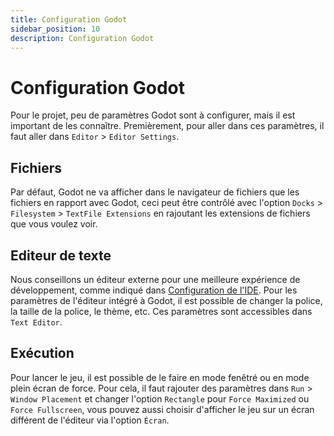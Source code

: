 ```yaml
---
title: Configuration Godot
sidebar_position: 10
description: Configuration Godot
---
```


# Configuration Godot

Pour le projet, peu de paramètres Godot sont à configurer, mais il est important de les connaître.
Premièrement, pour aller dans ces paramètres, il faut aller dans `Editor` > `Editor Settings`.

## Fichiers

Par défaut, Godot ne va afficher dans le navigateur de fichiers que les fichiers en rapport avec Godot, ceci peut être contrôlé avec l'option `Docks` >
`Filesystem` > `TextFile Extensions` en rajoutant les extensions de fichiers que vous voulez voir.

## Editeur de texte

Nous conseillons un éditeur externe pour une meilleure expérience de développement, comme indiqué dans [Configuration de l'IDE](./ide-configuration.md).
Pour les paramètres de l'éditeur intégré à Godot, il est possible de changer la police, la taille de la police, le thème, etc.
Ces paramètres sont accessibles dans `Text Editor`.

## Exécution

Pour lancer le jeu, il est possible de le faire en mode fenêtré ou en mode plein écran de force.
Pour cela, il faut rajouter des paramètres dans `Run` > `Window Placement` et changer l'option `Rectangle` pour `Force Maximized` ou `Force Fullscreen`, vous
pouvez aussi choisir d'afficher le jeu sur un écran différent de l'éditeur via l'option `Écran`.

